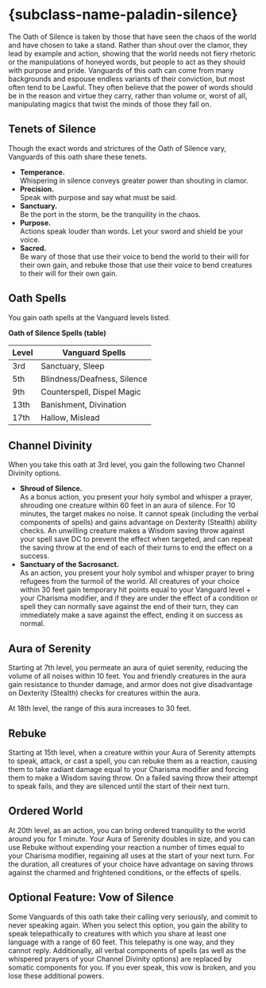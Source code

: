 # {subclass-name-paladin-silence}

The Oath of Silence is taken by those that have seen the chaos of the world and have chosen to take a stand.
Rather than shout over the clamor, they lead by example and action, showing that the world needs not fiery rhetoric or the manipulations of honeyed words, but people to act as they should with purpose and pride.
Vanguards of this oath can come from many backgrounds and espouse endless variants of their conviction, but most often tend to be Lawful.
They often believe that the power of words should be in the reason and virtue they carry, rather than volume or, worst of all, manipulating magics that twist the minds of those they fall on.

## Tenets of Silence
Though the exact words and strictures of the Oath of Silence vary, Vanguards of this oath share these tenets.
* **Temperance.**\
Whispering in silence conveys greater power than shouting in clamor.
* **Precision.**\
Speak with purpose and say what must be said.
* **Sanctuary.**\
Be the port in the storm, be the tranquility in the chaos.
* **Purpose.**\
Actions speak louder than words. Let your sword and shield be your voice.
* **Sacred.**\
Be wary of those that use their voice to bend the world to their will for their own gain, and rebuke those that use their voice to bend creatures to their will for their own gain.

## Oath Spells
You gain oath spells at the Vanguard levels listed.

**Oath of Silence Spells (table)**

| Level | Vanguard Spells |
| --- | --- |
| 3rd | Sanctuary, Sleep |
| 5th | Blindness/Deafness, Silence |
| 9th | Counterspell, Dispel Magic |
| 13th | Banishment, Divination |
| 17th | Hallow, Mislead |

## Channel Divinity
When you take this oath at 3rd level, you gain the following two Channel Divinity options.

* **Shroud of Silence.**\
As a bonus action, you present your holy symbol and whisper a prayer, shrouding one creature within 60 feet in an aura of silence. For 10 minutes, the target makes no noise.
It cannot speak (including the verbal components of spells) and gains advantage on Dexterity (Stealth) ability checks.
An unwilling creature makes a Wisdom saving throw against your spell save DC to prevent the effect when targeted, and can repeat the saving throw at the end of each of their turns to end the effect on a success.
* **Sanctuary of the Sacrosanct.**\
As an action, you present your holy symbol and whisper prayer to bring refugees from the turmoil of the world.
All creatures of your choice within 30 feet gain temporary hit points equal to your Vanguard level + your Charisma modifier, and if they are under the effect of a condition or spell they can normally save against the end of their turn, they can immediately make a save against the effect, ending it on success as normal.

## Aura of Serenity
Starting at 7th level, you permeate an aura of quiet serenity, reducing the volume of all noises within 10 feet.
You and friendly creatures in the aura gain resistance to thunder damage, and armor does not give disadvantage on Dexterity (Stealth) checks for creatures within the aura.

At 18th level, the range of this aura increases to 30 feet.

## Rebuke
Starting at 15th level, when a creature within your Aura of Serenity attempts to speak, attack, or cast a spell, you can rebuke them as a reaction, causing them to take radiant damage equal to your Charisma modifier and forcing them to make a Wisdom saving throw.
On a failed saving throw their attempt to speak fails, and they are silenced until the start of their next turn.

## Ordered World
At 20th level, as an action, you can bring ordered tranquility to the world around you for 1 minute.
Your Aura of Serenity doubles in size, and you can use Rebuke without expending your reaction a number of times equal to your Charisma modifier, regaining all uses at the start of your next turn.
For the duration, all creatures of your choice have advantage on saving throws against the charmed and frightened conditions, or the effects of spells.

## Optional Feature: Vow of Silence
Some Vanguards of this oath take their calling very seriously, and commit to never speaking again.
When you select this option, you gain the ability to speak telepathically to creatures with which you share at least one language with a range of 60 feet.
This telepathy is one way, and they cannot reply.
Additionally, all verbal components of spells (as well as the whispered prayers of your Channel Divinity options) are replaced by somatic components for you.
If you ever speak, this vow is broken, and you lose these additional powers.
